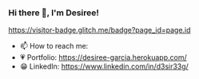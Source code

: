 ### Hi there 👋, I'm Desiree!

<!--
**Sug4rSku11/Sug4rSku11** is a ✨ _special_ ✨ repository because its `README.md` (this file) appears on your GitHub profile.

Here are some ideas to get you started:

- 🔭 I’m currently working on ...
- 🌱 I’m currently learning ...
- 👯 I’m looking to collaborate on ...
- 🤔 I’m looking for help with ...
- 💬 Ask me about ...
- 📫 How to reach me: ...
- ⚡ Fun fact: ...
-->
https://visitor-badge.glitch.me/badge?page_id=page.id
- 📫 How to reach me:
- 💗 Portfolio: https://desiree-garcia.herokuapp.com/
- 😁 LinkedIn: https://www.linkedin.com/in/d3sir33g/
